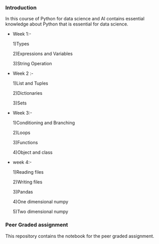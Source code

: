 
### Introduction 
In this course of Python for data science and AI contains essential knowledge about Python that is essential for data science. 

- Week 1:-

   1)Types 

   2)Expressions and Variables

   3)String Operation

- Week 2 :-

  1)List and Tuples

  2)Dictionaries 

  3)Sets

- Week 3:-

  1)Conditioning and Branching 

  2)Loops 

  3)Functions 

  4)Object and class 

- week 4:-

  1)Reading files 

  2)Writing files

  3)Pandas

  4)One dimensional numpy 

  5)Two dimensional numpy 

### Peer Graded assignment 

This repository contains the notebook for the peer graded assignment. 
